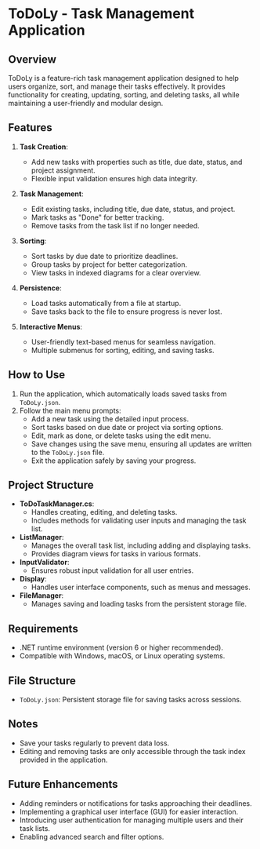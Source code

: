 # ToDoLy - Task Management Application

## Overview
ToDoLy is a feature-rich task management application designed to help users organize, sort, and manage their tasks effectively. It provides functionality for creating, updating, sorting, and deleting tasks, all while maintaining a user-friendly and modular design.

## Features
1. **Task Creation**:
   - Add new tasks with properties such as title, due date, status, and project assignment.
   - Flexible input validation ensures high data integrity.

2. **Task Management**:
   - Edit existing tasks, including title, due date, status, and project.
   - Mark tasks as "Done" for better tracking.
   - Remove tasks from the task list if no longer needed.

3. **Sorting**:
   - Sort tasks by due date to prioritize deadlines.
   - Group tasks by project for better categorization.
   - View tasks in indexed diagrams for a clear overview.

4. **Persistence**:
   - Load tasks automatically from a file at startup.
   - Save tasks back to the file to ensure progress is never lost.

5. **Interactive Menus**:
   - User-friendly text-based menus for seamless navigation.
   - Multiple submenus for sorting, editing, and saving tasks.

## How to Use
1. Run the application, which automatically loads saved tasks from `ToDoLy.json`.
2. Follow the main menu prompts:
   - Add a new task using the detailed input process.
   - Sort tasks based on due date or project via sorting options.
   - Edit, mark as done, or delete tasks using the edit menu.
   - Save changes using the save menu, ensuring all updates are written to the `ToDoLy.json` file.
   - Exit the application safely by saving your progress.

## Project Structure
- **ToDoTaskManager.cs**:
  - Handles creating, editing, and deleting tasks.
  - Includes methods for validating user inputs and managing the task list.
- **ListManager**:
  - Manages the overall task list, including adding and displaying tasks.
  - Provides diagram views for tasks in various formats.
- **InputValidator**:
  - Ensures robust input validation for all user entries.
- **Display**:
  - Handles user interface components, such as menus and messages.
- **FileManager**:
  - Manages saving and loading tasks from the persistent storage file.

## Requirements
- .NET runtime environment (version 6 or higher recommended).
- Compatible with Windows, macOS, or Linux operating systems.

## File Structure
- `ToDoLy.json`: Persistent storage file for saving tasks across sessions.

## Notes
- Save your tasks regularly to prevent data loss.
- Editing and removing tasks are only accessible through the task index provided in the application.

## Future Enhancements
- Adding reminders or notifications for tasks approaching their deadlines.
- Implementing a graphical user interface (GUI) for easier interaction.
- Introducing user authentication for managing multiple users and their task lists.
- Enabling advanced search and filter options.


